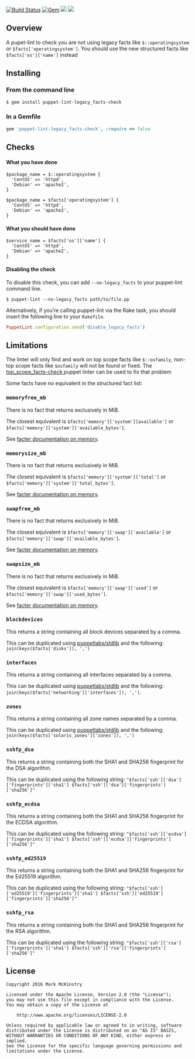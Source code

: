 [![Build Status](https://travis-ci.org/mmckinst/puppet-lint-legacy_facts-check.svg?branch=master)](https://travis-ci.org/mmckinst/puppet-lint-legacy_facts-check)
[![Gem](https://img.shields.io/gem/v/puppet-lint-legacy_facts-check.svg?maxAge=2592000)](https://rubygems.org/gems/puppet-lint-legacy_facts-check)
![](https://img.shields.io/gem/dtv/puppet-lint-legacy_facts-check.svg?style=flat)
![](https://img.shields.io/gem/dt/puppet-lint-legacy_facts-check.svg?style=flat)

## Overview

A pupet-lint to check you are not using legacy facts like `$::operatingsystem`
or `$facts['operatingsystem']`. You should use the new structured facts like
`$facts['os']['name']` instead

## Installing

### From the command line

```shell
$ gem install puppet-lint-legacy_facts-check
```

### In a Gemfile

```ruby
gem 'puppet-lint-legacy_facts-check', :require => false
```

## Checks

#### What you have done

```puppet
$package_name = $::operatingsystem {
  'CentOS' => 'httpd',
  'Debian' => 'apache2',
}
```

```puppet
$package_name = $facts['operatingsystem'] {
  'CentOS' => 'httpd',
  'Debian' => 'apache2',
}
```

#### What you should have done

```puppet
$service_name = $facts['os']['name'] {
  'CentOS' => 'httpd',
  'Debian' => 'apache2',
}
```

#### Disabling the check

To disable this check, you can add `--no-legacy_facts` to your puppet-lint
command line.

```shell
$ puppet-lint --no-legacy_facts path/to/file.pp
```

Alternatively, if you’re calling puppet-lint via the Rake task, you should
insert the following line to your `Rakefile`.

```ruby
PuppetLint.configuration.send('disable_legacy_facts')
```

## Limitations

The linter will only find and work on top scope facts like `$::osfamily`,
non-top scope facts like `$osfamily` will not be found or fixed. The
[top_scope_facts-check ](https://github.com/mmckinst/puppet-lint-top_scope_facts-check)
puppet linter can be used to fix that problem

Some facts have no equivalent in the structured fact list:

### `memoryfree_mb`

There is no fact that returns exclusively in MiB.

The closest equivalent is `$facts['memory']['system'][available']` or
`$facts['memory']['system']['available_bytes']`.

See
[facter documentation on memory](https://puppet.com/docs/facter/3.12/core_facts.html#memory).

### `memorysize_mb`

There is no fact that returns exclusively in MiB.

The closest equivalent is `$facts['memory']['system']['total']` or
`$facts['memory']['system']['total_bytes']`.

See [facter documentation on memory](https://puppet.com/docs/facter/3.12/core_facts.html#memory).

### `swapfree_mb`

There is no fact that returns exclusively in MiB.

The closest equivalent is `$facts['memory']['swap']['available']` or
`$facts['memory']['swap']['available_bytes']`.

See [facter documentation on memory](https://puppet.com/docs/facter/3.12/core_facts.html#memory).

### `swapsize_mb`

There is no fact that returns exclusively in MiB.

The closest equivalent is `$facts['memory']['swap']['used']` or
`$facts['memory']['swap']['used_bytes']`.

See [facter documentation on memory](https://puppet.com/docs/facter/3.12/core_facts.html#memory).

### `blockdevices`

This returns a string containing all block devices separated by a comma.

This can be duplicated using
[puppetlabs/stdlib](https://github.com/puppetlabs/puppetlabs-stdlib) and the
following: `join(keys($facts['disks']), ',')`

### `interfaces`

This returns a string containing all interfaces separated by a comma.

This can be duplicated using
[puppetlabs/stdlib](https://github.com/puppetlabs/puppetlabs-stdlib) and the
following: `join(keys($facts['networking']['interfaces']), ',')`.

### `zones`

This returns a string containing all zone names separated by a comma.

This can be duplicated using
[puppetlabs/stdlib](https://github.com/puppetlabs/puppetlabs-stdlib) and the
following: `join(keys($facts['solaris_zones']['zones']), ',')`

### `sshfp_dsa`

This returns a string containing both the SHA1 and SHA256 fingerprint for the
DSA algorithm.

This can be duplicated using the following string:
`"$facts['ssh']['dsa']['fingerprints']['sha1']
$facts['ssh']['dsa']['fingerprints']['sha256']"`

### `sshfp_ecdsa`

This returns a string containing both the SHA1 and SHA256 fingerprint for the
ECDSA algorithm.

This can be duplicated using the following string:
`"$facts['ssh']['ecdsa']['fingerprints']['sha1']
$facts['ssh']['ecdsa']['fingerprints']['sha256']"`

### `sshfp_ed25519`

This returns a string containing both the SHA1 and SHA256 fingerprint for the
Ed25519 algorithm.

This can be duplicated using the following string:
`"$facts['ssh']['ed25519']['fingerprints']['sha1']
$facts['ssh']['ed25519']['fingerprints']['sha256']"`

### `sshfp_rsa`

This returns a string containing both the SHA1 and SHA256 fingerprint for the
RSA algorithm.

This can be duplicated using the following string:
`"$facts['ssh']['rsa']['fingerprints']['sha1']
$facts['ssh']['rsa']['fingerprints']['sha256']"`

## License

```
Copyright 2016 Mark McKinstry

Licensed under the Apache License, Version 2.0 (the "License");
you may not use this file except in compliance with the License.
You may obtain a copy of the License at

    http://www.apache.org/licenses/LICENSE-2.0

Unless required by applicable law or agreed to in writing, software
distributed under the License is distributed on an "AS IS" BASIS,
WITHOUT WARRANTIES OR CONDITIONS OF ANY KIND, either express or implied.
See the License for the specific language governing permissions and
limitations under the License.
```
